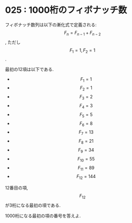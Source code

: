 # 025 : 1000桁のフィボナッチ数

フィボナッチ数列は以下の漸化式で定義される:$$F_n = F_{n-1} + F_{n-2}$$, ただし $$F_1 = 1, F_2 = 1$$.

最初の12項は以下である.

* $$F_1 = 1$$
* $$F_2 = 1$$
* $$F_3 = 2$$
* $$F_4 = 3$$
* $$F_5 = 5$$
* $$F_6 = 8$$
* $$F_7 = 13$$
* $$F_8 = 21$$
* $$F_9 = 34$$
* $$F_{10} = 55$$
* $$F_{11} = 89$$
* $$F_{12} = 144$$

12番目の項, $$F_{12}$$が3桁になる最初の項である.

1000桁になる最初の項の番号を答えよ.
